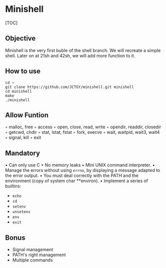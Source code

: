 Minishell
===
[TOC]

## Objective
Minishell is the very first buble of the shell branch. We will recreate a simple shell. Later on at 21sh and 42sh, we will add more function to it.

## How to use

```
cd ~
git clone https://github.com/JCTGY/minishell.git minishell
cd minishell
make
./minishell
```

Allow Funtion
---
◦ malloc, free
◦ access
◦ open, close, read, write
◦ opendir, readdir, closedir
◦ getcwd, chdir
◦ stat, lstat, fstat
◦ fork, execve
◦ wait, waitpid, wait3, wait4
◦ signal, kill
◦ exit

Mandatory
---
• Can only use C
• No memory leaks
• Mini UNIX command interpreter.
• Manage the errors without using `errno`, by displaying a message adapted to the error output.
• You must deal correctly with the PATH and the environment (copy of system char **environ).
• Implement a series of builtins: 

* `echo`
* `cd`
* `setenv`
* `unsetenv`
* `env`
* `exit`

Bonus
---
* Signal management
* PATH's right management
* Multiple commands
